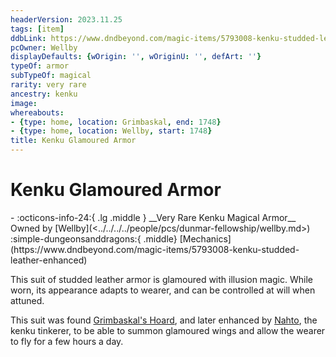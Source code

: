 ```yaml
---
headerVersion: 2023.11.25
tags: [item]
ddbLink: https://www.dndbeyond.com/magic-items/5793008-kenku-studded-leather-enhanced
pcOwner: Wellby
displayDefaults: {wOrigin: '', wOriginU: '', defArt: ''}
typeOf: armor
subTypeOf: magical
rarity: very rare
ancestry: kenku
image:
whereabouts:
- {type: home, location: Grimbaskal, end: 1748}
- {type: home, location: Wellby, start: 1748}
title: Kenku Glamoured Armor
---
```

# Kenku Glamoured Armor
<div class="grid cards ext-narrow-margin ext-one-column" markdown>
- :octicons-info-24:{ .lg .middle } __Very Rare Kenku Magical Armor__  
   Owned by [Wellby](<../../../../people/pcs/dunmar-fellowship/wellby.md>)  
    :simple-dungeonsanddragons:{ .middle} [Mechanics](https://www.dndbeyond.com/magic-items/5793008-kenku-studded-leather-enhanced) 
</div>


This suit of studded leather armor is glamoured with illusion magic. While worn, its appearance adapts to wearer, and can be controlled at will when attuned. 

This suit was found [Grimbaskal's Hoard](<../grimbaskal-s-hoard.md>), and later enhanced by [Nahto](<../../../../people/kenku/nahto.md>), the kenku tinkerer, to be able to summon glamoured wings and allow the wearer to fly for a few hours a day. 

